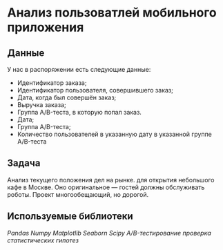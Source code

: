 # Анализ пользоватлей мобильного приложения

## Данные

У нас в распоряжении есть следующие данные:

- Идентификатор заказа;
- Идентификатор пользователя, совершившего заказ;
- Дата, когда был совершён заказ;
- Выручка заказа;
- Группа A/B-теста, в которую попал заказ.
- Дата;
- Группа A/B-теста;
- Количество пользователей в указанную дату в указанной группе A/B-теста
 
## Задача

Анализ текущего положения дел на рынке. для открытия небольшого кафе в Москве. Оно оригинальное — гостей должны обслуживать роботы. Проект многообещающий, но дорогой. 


## Используемые библиотеки
*Рandas Numpy Matplotlib Seaborn Scipy A/B-тестирование проверка статистических гипотез*
